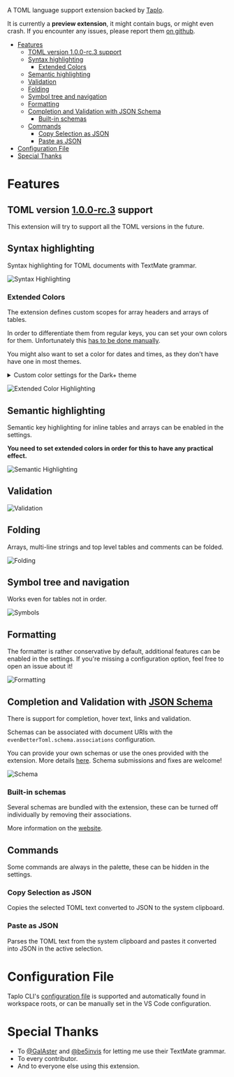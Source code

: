 

A TOML language support extension backed by [Taplo](https://taplo.tamasfe.dev).

It is currently a **preview extension**, it might contain bugs, or might even crash. If you encounter any issues, please report them [on github](https://github.com/tamasfe/taplo/issues).

- [Features](#features)
  - [TOML version 1.0.0-rc.3 support](#toml-version-100-rc3-support)
  - [Syntax highlighting](#syntax-highlighting)
    - [Extended Colors](#extended-colors)
  - [Semantic highlighting](#semantic-highlighting)
  - [Validation](#validation)
  - [Folding](#folding)
  - [Symbol tree and navigation](#symbol-tree-and-navigation)
  - [Formatting](#formatting)
  - [Completion and Validation with JSON Schema](#completion-and-validation-with-json-schema)
    - [Built-in schemas](#built-in-schemas)
  - [Commands](#commands)
    - [Copy Selection as JSON](#copy-selection-as-json)
    - [Paste as JSON](#paste-as-json)
- [Configuration File](#configuration-file)
- [Special Thanks](#special-thanks)

# Features

## TOML version [1.0.0-rc.3](https://toml.io/en/v1.0.0-rc.3) support

This extension will try to support all the TOML versions in the future.

## Syntax highlighting

Syntax highlighting for TOML documents with TextMate grammar.

![Syntax Highlighting](https://github.com/tamasfe/taplo/raw/master/highlight.png)

### Extended Colors

The extension defines custom scopes for array headers and arrays of tables.

In order to differentiate them from regular keys, you can set your own colors for them. Unfortunately this [has to be done manually](https://github.com/Microsoft/vscode/issues/32813).

You might also want to set a color for dates and times, as they don't have have one in most themes.

<details>
<summary>Custom color settings for the Dark+ theme</summary>

```json
{
  "editor.tokenColorCustomizations": {
      "textMateRules": [
          {
              "scope": "variable.key.table",
              "settings": {
                  "foreground": "#4EC9B0",
              },
          },
          {
              "scope": "variable.key.array",
              "settings": {
                  "foreground": "#569CD6",
              }
          },
          {
              "scope": "constant.other.time",
              "settings": {
                  "foreground": "#DCDCAA",
              }
          }
      ]
  },
}
```
</details>

![Extended Color Highlighting](https://github.com/tamasfe/taplo/raw/master/extended_colors.png)

## Semantic highlighting

Semantic key highlighting for inline tables and arrays can be enabled in the settings.

**You need to set extended colors in order for this to have any practical effect.**

![Semantic Highlighting](https://github.com/tamasfe/taplo/raw/master/semantic_colors.png)

## Validation

![Validation](https://github.com/tamasfe/taplo/raw/master/validation.gif)

## Folding

Arrays, multi-line strings and top level tables and comments can be folded.

![Folding](https://github.com/tamasfe/taplo/raw/master/folding.gif)

## Symbol tree and navigation

Works even for tables not in order.

![Symbols](https://github.com/tamasfe/taplo/raw/master/symbols.gif)

## Formatting

The formatter is rather conservative by default, additional features can be enabled in the settings. If you're missing a configuration option, feel free to open an issue about it!

![Formatting](https://github.com/tamasfe/taplo/raw/master/formatting.gif)

## Completion and Validation with [JSON Schema](https://json-schema.org/)

There is support for completion, hover text, links and validation.

Schemas can be associated with document URIs with the `evenBetterToml.schema.associations` configuration.

You can provide your own schemas or use the ones provided with the extension. More details [here](https://taplo.tamasfe.dev/configuration/#schemas). Schema submissions and fixes are welcome!

![Schema](https://github.com/tamasfe/taplo/raw/master/schema.gif)

### Built-in schemas

Several schemas are bundled with the extension, these can be turned off individually by removing their associations.

More information on the [website](https://taplo.tamasfe.dev/configuration/#built-in-schemas).

## Commands

Some commands are always in the palette, these can be hidden in the settings.

### Copy Selection as JSON

Copies the selected TOML text converted to JSON to the system clipboard.

### Paste as JSON

Parses the TOML text from the system clipboard and pastes it converted into JSON in the active selection.

# Configuration File

Taplo CLI's [configuration file](https://taplo.tamasfe.dev/configuration/#configuration-file) is supported and automatically found in workspace roots, or can be manually set in the VS Code configuration.

# Special Thanks

- To [@GalAster](https://github.com/GalAster) and [@be5invis](https://github.com/be5invis) for letting me use their TextMate grammar.
- To every contributor.
- And to everyone else using this extension.
